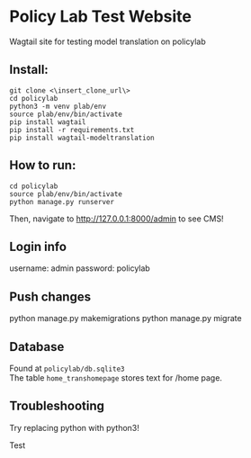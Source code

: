 # Policy Lab Test Website
Wagtail site for testing model translation on policylab

## Install:
<pre><code>git clone <\insert_clone_url\>
cd policylab
python3 -m venv plab/env
source plab/env/bin/activate
pip install wagtail     
pip install -r requirements.txt 
pip install wagtail-modeltranslation
</code></pre>

## How to run:
<pre><code>cd policylab
source plab/env/bin/activate
python manage.py runserver
</code></pre>

Then, navigate to http://127.0.0.1:8000/admin to see CMS!

## Login info
username: admin
password: policylab

## Push changes
python manage.py makemigrations
python manage.py migrate

## Database
Found at <code>policylab/db.sqlite3</code> <br>
The table <code>home_transhomepage</code> stores text for /home page.


## Troubleshooting
Try replacing python with python3!

Test



